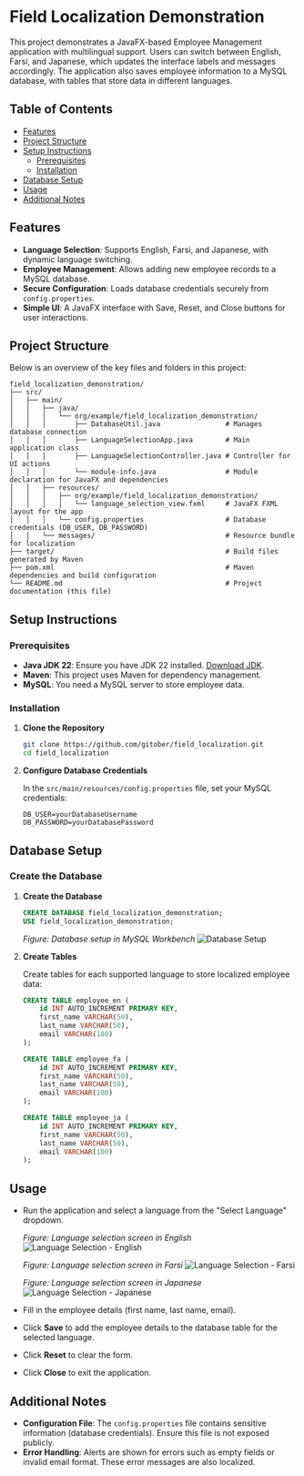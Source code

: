 # Field Localization Demonstration

This project demonstrates a JavaFX-based Employee Management application with multilingual support. Users can switch between English, Farsi, and Japanese, which updates the interface labels and messages accordingly. The application also saves employee information to a MySQL database, with tables that store data in different languages.

## Table of Contents
- [Features](#features)
- [Project Structure](#project-structure)
- [Setup Instructions](#setup-instructions)
    - [Prerequisites](#prerequisites)
    - [Installation](#installation)
- [Database Setup](#database-setup)
- [Usage](#usage)
- [Additional Notes](#additional-notes)

## Features
- **Language Selection**: Supports English, Farsi, and Japanese, with dynamic language switching.
- **Employee Management**: Allows adding new employee records to a MySQL database.
- **Secure Configuration**: Loads database credentials securely from `config.properties`.
- **Simple UI**: A JavaFX interface with Save, Reset, and Close buttons for user interactions.

## Project Structure

Below is an overview of the key files and folders in this project:

```
field_localization_demonstration/
├── src/
│   ├── main/
│   │   ├── java/
│   │   │   └── org/example/field_localization_demonstration/
│   │   │       ├── DatabaseUtil.java                # Manages database connection
│   │   │       ├── LanguageSelectionApp.java        # Main application class
│   │   │       ├── LanguageSelectionController.java # Controller for UI actions
│   │   │       └── module-info.java                 # Module declaration for JavaFX and dependencies
│   │   ├── resources/
│   │   │   ├── org/example/field_localization_demonstration/
│   │   │   │   └── language_selection_view.fxml     # JavaFX FXML layout for the app
│   │   │   └── config.properties                    # Database credentials (DB_USER, DB_PASSWORD)
│   │   └── messages/                                # Resource bundle for localization
├── target/                                          # Build files generated by Maven
├── pom.xml                                          # Maven dependencies and build configuration
└── README.md                                        # Project documentation (this file)
```

## Setup Instructions

### Prerequisites
- **Java JDK 22**: Ensure you have JDK 22 installed. [Download JDK](https://jdk.java.net/22/).
- **Maven**: This project uses Maven for dependency management.
- **MySQL**: You need a MySQL server to store employee data.

### Installation

1. **Clone the Repository**

   ```bash
   git clone https://github.com/gitober/field_localization.git
   cd field_localization
   ```

2. **Configure Database Credentials**

   In the `src/main/resources/config.properties` file, set your MySQL credentials:

   ```properties
   DB_USER=yourDatabaseUsername
   DB_PASSWORD=yourDatabasePassword
   ```

## Database Setup

### Create the Database

1. **Create the Database**

   ```sql
   CREATE DATABASE field_localization_demonstration;
   USE field_localization_demonstration;
   ```

   *Figure: Database setup in MySQL Workbench*
   ![Database Setup](src/main/resources/images/database.png)


2. **Create Tables**

   Create tables for each supported language to store localized employee data:

   ```sql
   CREATE TABLE employee_en (
       id INT AUTO_INCREMENT PRIMARY KEY,
       first_name VARCHAR(50),
       last_name VARCHAR(50),
       email VARCHAR(100)
   );

   CREATE TABLE employee_fa (
       id INT AUTO_INCREMENT PRIMARY KEY,
       first_name VARCHAR(50),
       last_name VARCHAR(50),
       email VARCHAR(100)
   );

   CREATE TABLE employee_ja (
       id INT AUTO_INCREMENT PRIMARY KEY,
       first_name VARCHAR(50),
       last_name VARCHAR(50),
       email VARCHAR(100)
   );
   ```

## Usage

- Run the application and select a language from the "Select Language" dropdown.

  *Figure: Language selection screen in English*
  ![Language Selection - English](src/main/resources/images/english.png)

  *Figure: Language selection screen in Farsi*
  ![Language Selection - Farsi](src/main/resources/images/farsi.png)

  *Figure: Language selection screen in Japanese*
  ![Language Selection - Japanese](src/main/resources/images/japanese.png)

- Fill in the employee details (first name, last name, email).
- Click **Save** to add the employee details to the database table for the selected language.
- Click **Reset** to clear the form.
- Click **Close** to exit the application.

## Additional Notes

- **Configuration File**: The `config.properties` file contains sensitive information (database credentials). Ensure this file is not exposed publicly.
- **Error Handling**: Alerts are shown for errors such as empty fields or invalid email format. These error messages are also localized.

